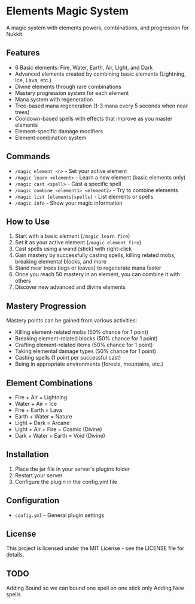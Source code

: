 # Elements Magic System

A magic system with elements powers, combinations, and progression for Nukkit.

## Features

- 6 Basic elements: Fire, Water, Earth, Air, Light, and Dark
- Advanced elements created by combining basic elements (Lightning, Ice, Lava, etc.)
- Divine elements through rare combinations
- Mastery progression system for each element
- Mana system with regeneration
- Tree-based mana regeneration (1-3 mana every 5 seconds when near trees)
- Cooldown-based spells with effects that improve as you master elements
- Element-specific damage modifiers
- Element combination system

## Commands

- `/magic element <n>` - Set your active element
- `/magic learn <element>` - Learn a new element (basic elements only)
- `/magic cast <spell>` - Cast a specific spell
- `/magic combine <element1> <element2>` - Try to combine elements
- `/magic list [elements|spells]` - List elements or spells
- `/magic info` - Show your magic information

## How to Use

1. Start with a basic element (`/magic learn fire`)
2. Set it as your active element (`/magic element fire`)
3. Cast spells using a wand (stick) with right-click
4. Gain mastery by successfully casting spells, killing related mobs, breaking elemental blocks, and more
5. Stand near trees (logs or leaves) to regenerate mana faster
6. Once you reach 50 mastery in an element, you can combine it with others
7. Discover new advanced and divine elements

## Mastery Progression

Mastery points can be gained from various activities:
- Killing element-related mobs (50% chance for 1 point)
- Breaking element-related blocks (50% chance for 1 point)
- Crafting element-related items (50% chance for 1 point)
- Taking elemental damage types (50% chance for 1 point)
- Casting spells (1 point per successful cast)
- Being in appropriate environments (forests, mountains, etc.)

## Element Combinations

- Fire + Air = Lightning
- Water + Air = Ice
- Fire + Earth = Lava
- Earth + Water = Nature
- Light + Dark = Arcane
- Light + Air + Fire = Cosmic (Divine)
- Dark + Water + Earth = Void (Divine)

## Installation

1. Place the jar file in your server's plugins folder
2. Restart your server
3. Configure the plugin in the config.yml file

## Configuration

- `config.yml` - General plugin settings

## License

This project is licensed under the MIT License - see the LICENSE file for details. 

## TODO

Adding Bound so we can bound one spell on one stick only
Adding New spells
